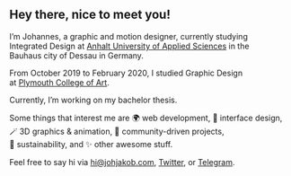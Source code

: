 ## Hey there, nice to meet you!

I’m Johannes, a graphic and motion designer, currently studying<br>
Integrated Design at [Anhalt University of Applied Sciences](https://design.hs-anhalt.de) in the<br>
Bauhaus city of Dessau in Germany.

From October 2019 to February 2020, I studied Graphic Design<br>
at [Plymouth College of Art](https://plymouthart.ac.uk).

Currently, I’m working on my bachelor thesis.

Some things that interest me are 🌍 web development, 📱 interface design,<br>
🪄 3D graphics & animation, 🙌 community-driven projects,<br>
🌱 sustainability, and ✨ other awesome stuff.

Feel free to say hi via [hi@johjakob.com](mailto:hi@johjakob.com), [Twitter](https://twitter.com/johjakob), or [Telegram](https://t.me/JohJakob).

